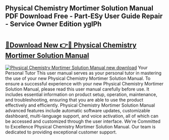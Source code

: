 ## Physical Chemistry Mortimer Solution Manual PDF Download Free - Part-ESy User Guide Repair - Service Owner Edition yglPh

# <h2><a href="http://bc73744.oget.top/?id=Physical+Chemistry+Mortimer+Solution+Manual">🔗Download New 👉🔴 Physical Chemistry Mortimer Solution Manual</a></h2>

[![Physical Chemistry Mortimer Solution Manual new download](https://i.imgur.com/5g1atiW.png)](http://bc73744.oget.top/?id=Physical+Chemistry+Mortimer+Solution+Manual)
Your Personal Tutor This user manual serves as your personal tutor in mastering the use of your new Physical Chemistry Mortimer Solution Manual. To ensure a successful experience with your new Physical Chemistry Mortimer Solution Manual, please read this user manual carefully before use. It includes essential information on product setup, operation, maintenance, and troubleshooting, ensuring that you are able to use the product effectively and efficiently. Physical Chemistry Mortimer Solution Manual advanced features include automatic software updates, customizable dashboard, multi-language support, and voice activation, all of which can be accessed and customized through the user interface. We're Committed to Excellence Physical Chemistry Mortimer Solution Manual. Our team is dedicated to providing exceptional customer support.
